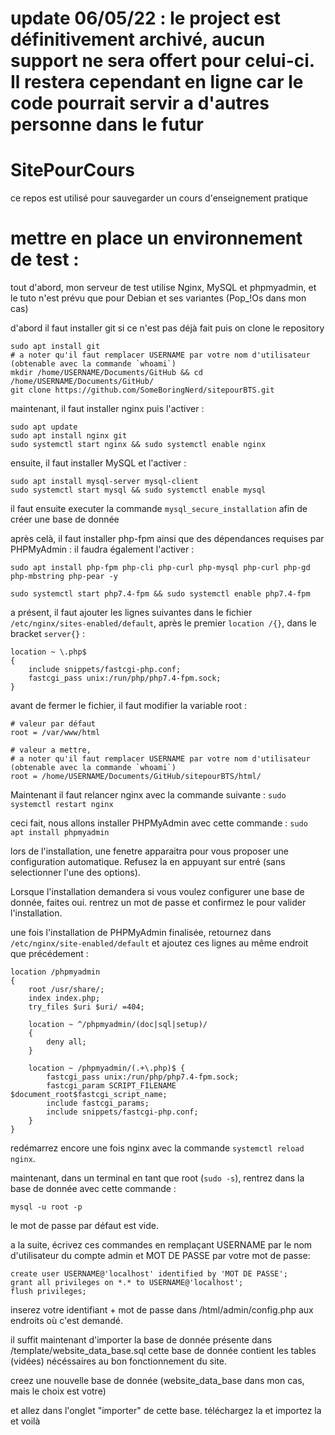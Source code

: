 # update 06/05/22 : le project est définitivement archivé, aucun support ne sera offert pour celui-ci. Il restera cependant en ligne car le code pourrait servir a d'autres personne dans le futur


# SitePourCours

ce repos est utilisé pour sauvegarder un cours d'enseignement pratique

# mettre en place un environnement de test :

tout d'abord, mon serveur de test utilise Nginx, MySQL et phpmyadmin, et le tuto n'est prévu que pour Debian et ses variantes (Pop_!Os dans mon cas)

d'abord il faut installer git si ce n'est pas déjà fait puis on clone le repository

```
sudo apt install git
# a noter qu'il faut remplacer USERNAME par votre nom d'utilisateur (obtenable avec la commande `whoami`)
mkdir /home/USERNAME/Documents/GitHub && cd /home/USERNAME/Documents/GitHub/
git clone https://github.com/SomeBoringNerd/sitepourBTS.git
```

maintenant, il faut installer nginx  puis l'activer :

```
sudo apt update
sudo apt install nginx git
sudo systemctl start nginx && sudo systemctl enable nginx
```

ensuite, il faut installer MySQL et l'activer : 

```
sudo apt install mysql-server mysql-client
sudo systemctl start mysql && sudo systemctl enable mysql
```

il faut ensuite executer la commande `mysql_secure_installation` afin de créer une base de donnée

après celà, il faut installer php-fpm ainsi que des dépendances requises par PHPMyAdmin :
il faudra également l'activer :
```
sudo apt install php-fpm php-cli php-curl php-mysql php-curl php-gd php-mbstring php-pear -y

sudo systemctl start php7.4-fpm && sudo systemctl enable php7.4-fpm
```

a présent, il faut ajouter les lignes suivantes dans le fichier `/etc/nginx/sites-enabled/default`, après le premier `location /{}`, dans le bracket `server{}` :

```
location ~ \.php$
{
    include snippets/fastcgi-php.conf;
    fastcgi_pass unix:/run/php/php7.4-fpm.sock;
}
```
avant de fermer le fichier, il faut modifier la variable root :

```
# valeur par défaut
root = /var/www/html

# valeur a mettre,
# a noter qu'il faut remplacer USERNAME par votre nom d'utilisateur (obtenable avec la commande `whoami`)
root = /home/USERNAME/Documents/GitHub/sitepourBTS/html/
```

Maintenant il faut relancer nginx avec la commande suivante :
`sudo systemctl restart nginx`

ceci fait, nous allons installer PHPMyAdmin avec cette commande :
`sudo apt install phpmyadmin`

lors de l'installation, une fenetre apparaitra pour vous proposer une configuration automatique. Refusez la en appuyant sur entré (sans selectionner l'une des options).

Lorsque l'installation demandera si vous voulez configurer une base de donnée, faites oui. rentrez un mot de passe et confirmez le pour valider l'installation.

une fois l'installation de PHPMyAdmin finalisée, retournez dans `/etc/nginx/site-enabled/default` et ajoutez ces lignes au même endroit que précédement :

```
location /phpmyadmin 
{
    root /usr/share/;
    index index.php;
    try_files $uri $uri/ =404;

    location ~ ^/phpmyadmin/(doc|sql|setup)/ 
    {
        deny all;
    }

    location ~ /phpmyadmin/(.+\.php)$ {
        fastcgi_pass unix:/run/php/php7.4-fpm.sock;
        fastcgi_param SCRIPT_FILENAME $document_root$fastcgi_script_name;
        include fastcgi_params;
        include snippets/fastcgi-php.conf;
    }
}
```

redémarrez encore une fois nginx avec la commande `systemctl reload nginx`.

maintenant, dans un terminal en tant que root (`sudo -s`), rentrez dans la base de donnée avec cette commande : 

`mysql -u root -p`

le mot de passe par défaut est vide.

a la suite, écrivez ces commandes en remplaçant USERNAME par le nom d'utilisateur du compte admin et MOT DE PASSE par votre mot de passe:

```
create user USERNAME@'localhost' identified by 'MOT DE PASSE';
grant all privileges on *.* to USERNAME@'localhost';
flush privileges;
```

inserez votre identifiant + mot de passe dans /html/admin/config.php aux endroits où c'est demandé.

il suffit maintenant d'importer la base de donnée présente dans /template/website_data_base.sql
cette base de donnée contient les tables (vidées) nécéssaires au bon fonctionnement du site.

creez une nouvelle base de donnée (website_data_base dans mon cas, mais le choix est votre)

et allez dans l'onglet "importer" de cette base. téléchargez la et importez la et voilà
